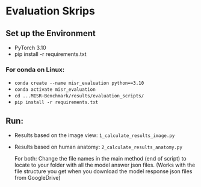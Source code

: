 # Evaluation Skrips

## Set up the Environment
- PyTorch 3.10
- pip install -r requirements.txt

### For conda on Linux:
- <code>conda create --name misr_evaluation python==3.10</code> 
- <code>conda activate misr_evaluation</code> 
- <code>cd ...MISR-Benchmark/results/evaluation_scripts/</code> 
- <code>pip install -r requirements.txt</code>

## Run: 
- Results based on the image view: `1_calculate_results_image.py`
- Results based on human anatomy: `2_calculate_results_anatomy.py`

  For both: Change the file names in the main method (end of script) to locate to your folder with all the model answer json files. 
  (Works with the file structure you get when you download the model response json files from GoogleDrive) 
